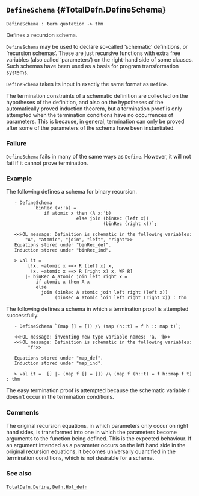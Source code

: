 ## `DefineSchema` {#TotalDefn.DefineSchema}


```
DefineSchema : term quotation -> thm
```



Defines a recursion schema.


`DefineSchema` may be used to declare so-called ‘schematic‘ definitions, or
‘recursion schemas‘. These are just recursive functions with extra
free variables (also called ‘parameters‘) on the right-hand side of some
clauses. Such schemas have been used as a basis for program
transformation systems.

`DefineSchema` takes its input in exactly the same format as `Define`.

The termination constraints of a schematic definition are collected on
the hypotheses of the definition, and also on the hypotheses of the
automatically proved induction theorem, but a termination proof is only
attempted when the termination conditions have no occurrences of
parameters. This is because, in general, termination can only be proved
after some of the parameters of the schema have been instantiated.

### Failure

`DefineSchema` fails in many of the same ways as `Define`. However, it
will not fail if it cannot prove termination.

### Example

The following defines a schema for binary recursion.
    
       - DefineSchema
              `binRec (x:'a) =
                  if atomic x then (A x:'b)
                              else join (binRec (left x))
                                        (binRec (right x))`;
    
       <<HOL message: Definition is schematic in the following variables:
           "A", "atomic", "join", "left", "right">>
       Equations stored under "binRec_def".
       Induction stored under "binRec_ind".
    
       > val it =
            [!x. ~atomic x ==> R (left x) x,
             !x. ~atomic x ==> R (right x) x, WF R]
           |- binRec A atomic join left right x =
               if atomic x then A x
               else
                 join (binRec A atomic join left right (left x))
                      (binRec A atomic join left right (right x)) : thm
    
The following defines a schema in which a termination proof is
attempted successfully.
    
       - DefineSchema `(map [] = []) /\ (map (h::t) = f h :: map t)`;
    
       <<HOL message: inventing new type variable names: 'a, 'b>>
       <<HOL message: Definition is schematic in the following variables:
            "f">>
    
       Equations stored under "map_def".
       Induction stored under "map_ind".
    
       > val it =  [] |- (map f [] = []) /\ (map f (h::t) = f h::map f t) : thm
    
The easy termination proof is attempted because the
schematic variable `f` doesn’t occur in the termination conditions.

### Comments

The original recursion equations, in which parameters only occur on
right hand sides, is transformed into one in which the parameters become
arguments to the function being defined. This is the expected
behaviour. If an argument intended as a parameter occurs on the left
hand side in the original recursion equations, it becomes universally
quantified in the termination conditions, which is not desirable for a
schema.

### See also

[`TotalDefn.Define`](#TotalDefn.Define), [`Defn.Hol_defn`](#Defn.Hol_defn)

